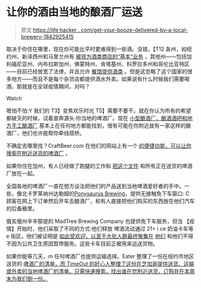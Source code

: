 # 让你的酒由当地的酿酒厂运送

> 原文:[https://life hacker . com/get-your-booze-delivered-by-a-local-brewery-1842925415](https://lifehacker.com/get-your-booze-delivered-by-a-local-brewery-1842925415)

取决于你住在哪里，现在你可能比平时更难得到一些酒。没错，【T12 各州，如纽约州、新泽西州和马里兰州有 [被视为酒类商店的“基本”业务](https://thehill.com/business-a-lobbying/business-a-lobbying/490514-coronavirus-brings-quick-changes-to-state-alcohol) ，其他州——包括加利福尼亚州、内布拉斯加州、佛蒙特州、肯塔基州、科罗拉多州和哥伦比亚特区——目前已经放宽了法律，并且允许 [餐馆提供酒类](https://thehill.com/business-a-lobbying/business-a-lobbying/490514-coronavirus-brings-quick-changes-to-state-alcohol) 。但是这忽略了这个国家的很多地方——而且不是每个杂货店都提供酒水外卖。如果说有什么时候我们需要喝酒，那就是在全球疫情期间，对吗？

Watch

嗯怕不怕:Y 我们的 T3】变焦欢乐时光 T5】需要不要干。就在你认为所有的希望都破灭的时候，试着直奔源头:你当地的啤酒厂。现在 [小型酿酒厂、酿酒酒吧和地方手工酿酒厂](https://www.brewersassociation.org/statistics-and-data/national-beer-stats/) 基本上在任何地方都能找到，很有可能在你附近就有一家这样的酿酒厂，他们也许能帮你牵线搭桥。

不确定去哪里找？CraftBeer.com 在他们的网站上有一个 [的便捷功能，可以让你搜索在附近送货的啤酒厂](https://www.craftbeer.com/craft-beer-muses/craftbeer-com-launches-nationwide-list-of-to-go-beer-from-breweries) 。

如果你住在加州，有人已经做了跑腿的工作和 [把这个文件](https://docs.google.com/document/d/1XRIEotoahd9Oq6OG00Mx-o9IQK7GKYPG29qOBCxxVSI/edit) 和所有正在送货的啤酒厂放在一起。

全国各地的啤酒厂一直在想方设法把他们的产品送到当地啤酒爱好者的手中。一些，像北卡罗莱纳州达勒姆的[Ponysaurus Brewing](https://www.ponysaurusbrewing.com/beer-drive-thru-1)，提供无接触免下车窗口: C 顾客在网上下订单然后开车去酿酒厂，和有人直接把他们购买的东西放在他们汽车的后备箱里。

俄亥俄州辛辛那提的 MadTree Brewing Company 也提供免下车服务，但当 【疫情】开始时，他们采取了不同的方式:他们释放 啤酒流动通过 21+ i ce 奶油卡车等 e 街区。他们被证明是 [如此受欢迎，以至于大批人群最终聚集在](https://www.madtreebrewing.com/news/the-beer-truck/?fbclid=IwAR0GDlkTxrk2nDykYu5iF0mpchN2H01rZz8yKF_sIkYTouPhxQYvrxrF2TQ) [他们](https://www.madtreebrewing.com/news/the-beer-truck/?fbclid=IwAR0GDlkTxrk2nDykYu5iF0mpchN2H01rZz8yKF_sIkYTouPhxQYvrxrF2TQ) 和他们不得不因为公共卫生原因暂停服务。这些卡车目前正被用来运送货物。

如果你能等几天，m 任何啤酒厂也提供运输选择。Eater 整理了一份在纽约市地区 送货的 [啤酒厂的清单，而 TimeOut 的好心人整理了这份在芝加哥提供送货、运输或外卖的当地啤酒厂的清单。只需快速搜索，找出谁在您附近送货，订购并在本周末为我们倒一份。](https://ny.eater.com/2020/4/15/21213958/nyc-craft-beer-delivery-coronavirus)
